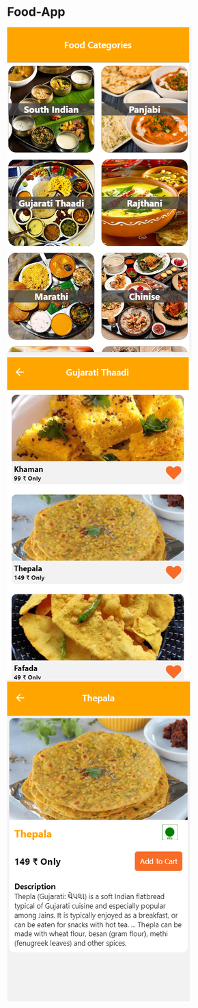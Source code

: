 # Food-App

<img src="https://raw.githubusercontent.com/chiragvekariya210/Food-App/main/1.1.png">
<img src="https://raw.githubusercontent.com/chiragvekariya210/Food-App/main/2.3.png">
<img src="https://raw.githubusercontent.com/chiragvekariya210/Food-App/main/Untitled.png">
